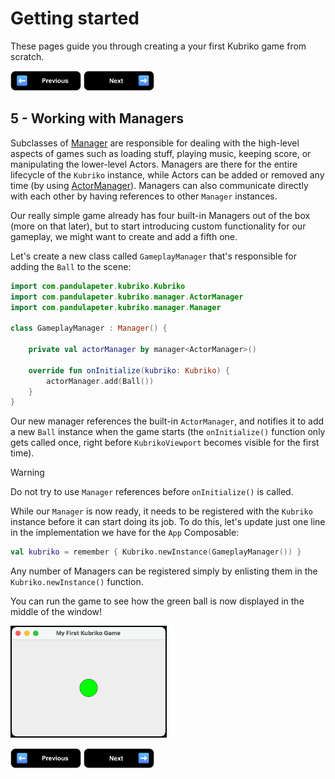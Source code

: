 # Getting started

These pages guide you through creating a your first Kubriko game from scratch.

[<img src="images/badge_previous.png" alt="Previous page" height="32px" />](https://github.com/pandulapeter/kubriko/blob/main/documentation/GETTING_STARTED_04.md)
[<img src="images/badge_next.png" alt="Next page" height="32px" />](https://github.com/pandulapeter/kubriko/blob/main/documentation/GETTING_STARTED_06.md)

## 5 - Working with Managers

Subclasses of [Manager](https://github.com/pandulapeter/kubriko/blob/main/engine/src/commonMain/kotlin/com/pandulapeter/kubriko/manager/Manager.kt) are
responsible for dealing with the high-level aspects of games such as loading stuff, playing music, keeping score, or manipulating the lower-level Actors.
Managers are there for the entire lifecycle of the `Kubriko` instance, while Actors can be added or removed any time (by
using [ActorManager](https://github.com/pandulapeter/kubriko/blob/main/engine/src/commonMain/kotlin/com/pandulapeter/kubriko/manager/ActorManager.kt)). Managers
can also communicate directly with each other by having references to other `Manager` instances.

Our really simple game already has four built-in Managers out of the box (more on that later), but to start introducing custom functionality for our gameplay,
we might want to create and add a fifth one.

Let's create a new class called `GameplayManager` that's responsible for adding the `Ball` to the scene:

```kotlin
import com.pandulapeter.kubriko.Kubriko
import com.pandulapeter.kubriko.manager.ActorManager
import com.pandulapeter.kubriko.manager.Manager

class GameplayManager : Manager() {

    private val actorManager by manager<ActorManager>()

    override fun onInitialize(kubriko: Kubriko) {
        actorManager.add(Ball())
    }
}
```

Our new manager references the built-in `ActorManager`, and notifies it to add a new `Ball` instance when the game starts (the `onInitialize()` function only
gets called once, right before `KubrikoViewport` becomes visible for the first time).

> [!WARNING]  
> Do not try to use `Manager` references before `onInitialize()` is called.

While our `Manager` is now ready, it needs to be registered with the `Kubriko` instance before it can start doing its job. To do this, let's update just one
line in the implementation we have for the `App` Composable:

```kotlin
val kubriko = remember { Kubriko.newInstance(GameplayManager()) }
```

Any number of Managers can be registered simply by enlisting them in the `Kubriko.newInstance()` function.

You can run the game to see how the green ball is now displayed in the middle of the window!

<img src="images/screenshot_my_first_actor.png"  width="250px" />

[<img src="images/badge_previous.png" alt="Previous page" height="32px" />](https://github.com/pandulapeter/kubriko/blob/main/documentation/GETTING_STARTED_04.md)
[<img src="images/badge_next.png" alt="Next page" height="32px" />](https://github.com/pandulapeter/kubriko/blob/main/documentation/GETTING_STARTED_06.md)